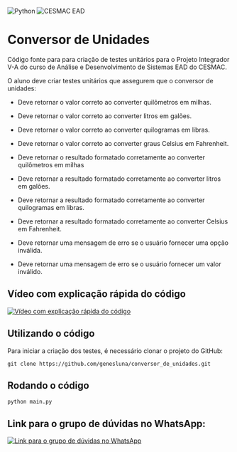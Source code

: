 ![Python](https://img.shields.io/badge/python-3670A0?style=for-the-badge&logo=python&logoColor=ffdd54) ![CESMAC EAD](https://res.cloudinary.com/dxylve8nt/image/upload/v1709508355/cesmac_ead_downloaded_logo_r7qz3z.jpg)

# Conversor de Unidades

Código fonte para para criação de testes unitários para o Projeto Integrador V-A do curso de Análise e Desenvolvimento de Sistemas EAD do CESMAC.

O aluno deve criar testes unitários que assegurem que o conversor de unidades:

- Deve retornar o valor correto ao converter quilômetros em milhas.

- Deve retornar o valor correto ao converter litros em galões.

- Deve retornar o valor correto ao converter quilogramas em libras.

- Deve retornar o valor correto ao converter graus Celsius em Fahrenheit.

- Deve retornar o resultado formatado corretamente ao converter quilômetros em milhas

- Deve retornar a resultado formatado corretamente ao converter litros em galões.

- Deve retornar a resultado formatado corretamente ao converter quilogramas em libras.

- Deve retornar a resultado formatado corretamente ao converter Celsius em Fahrenheit.

- Deve retornar uma mensagem de erro se o usuário fornecer uma opção inválida.

- Deve retornar uma mensagem de erro se o usuário fornecer um valor inválido.

## Vídeo com explicação rápida do código

[![Vídeo com explicação rápida do código](https://img.youtube.com/vi/uYAsy4xExH4/maxresdefault.jpg)](https://www.youtube.com/watch?v=uYAsy4xExH4)

## Utilizando o código

Para iniciar a criação dos testes, é necessário clonar o projeto do GitHub:

```shell
git clone https://github.com/genesluna/conversor_de_unidades.git
```

## Rodando o código

```shell
python main.py
```

## Link para o grupo de dúvidas no WhatsApp:

[![Link para o grupo de dúvidas no WhatsApp](https://res.cloudinary.com/dxylve8nt/image/upload/v1709516187/DSxOAUB0raA150_r9qyhw.png)](https://chat.whatsapp.com/Fbyekep2l9xG1Bpg9qZlCy)
